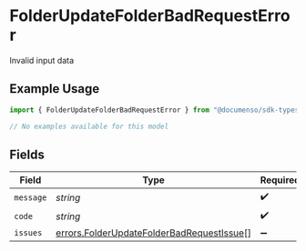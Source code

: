 # FolderUpdateFolderBadRequestError

Invalid input data

## Example Usage

```typescript
import { FolderUpdateFolderBadRequestError } from "@documenso/sdk-typescript/models/errors";

// No examples available for this model
```

## Fields

| Field                                                                                                  | Type                                                                                                   | Required                                                                                               | Description                                                                                            |
| ------------------------------------------------------------------------------------------------------ | ------------------------------------------------------------------------------------------------------ | ------------------------------------------------------------------------------------------------------ | ------------------------------------------------------------------------------------------------------ |
| `message`                                                                                              | *string*                                                                                               | :heavy_check_mark:                                                                                     | N/A                                                                                                    |
| `code`                                                                                                 | *string*                                                                                               | :heavy_check_mark:                                                                                     | N/A                                                                                                    |
| `issues`                                                                                               | [errors.FolderUpdateFolderBadRequestIssue](../../models/errors/folderupdatefolderbadrequestissue.md)[] | :heavy_minus_sign:                                                                                     | N/A                                                                                                    |